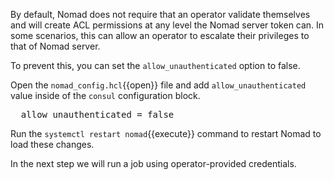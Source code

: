 By default, Nomad does not require that an operator validate themselves and will
create ACL permissions at any level the Nomad server token can. In some
scenarios, this can allow an operator to escalate their privileges to that of
Nomad server.

To prevent this, you can set the `allow_unauthenticated` option to false.

Open the `nomad_config.hcl`{{open}} file and add `allow_unauthenticated` value
inside of the `consul` configuration block.

<pre class="file" data-target="clipboard">
  allow_unauthenticated = false
</pre>

Run the `systemctl restart nomad`{{execute}} command to restart Nomad to load
these changes.

In the next step we will run a job using operator-provided credentials.